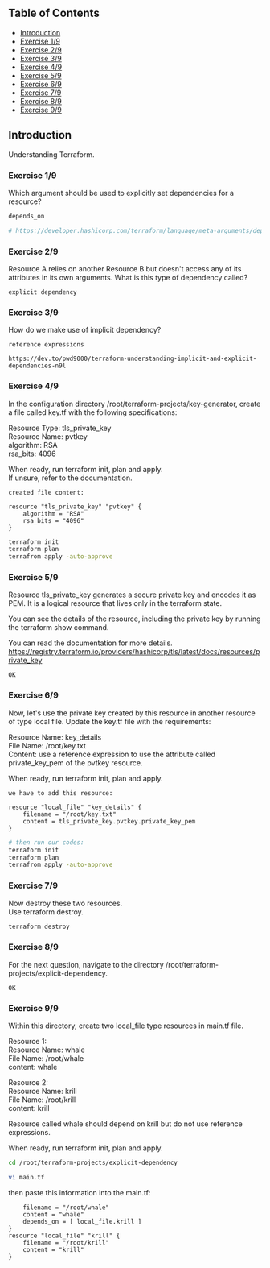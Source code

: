## Table of Contents

- [Introduction](#introduction)
- [Exercise 1/9](#exercise-19)
- [Exercise 2/9](#exercise-29)
- [Exercise 3/9](#exercise-39)
- [Exercise 4/9](#exercise-49)
- [Exercise 5/9](#exercise-59)
- [Exercise 6/9](#exercise-69)
- [Exercise 7/9](#exercise-79)
- [Exercise 8/9](#exercise-89)
- [Exercise 9/9](#exercise-99)

##  Introduction

Understanding Terraform.

### Exercise 1/9
Which argument should be used to explicitly set dependencies for a resource?
```bash
depends_on

# https://developer.hashicorp.com/terraform/language/meta-arguments/depends_on
```
### Exercise 2/9
Resource A relies on another Resource B but doesn't access any of its attributes in its own arguments. What is this type of dependency called?
```
explicit dependency
```
### Exercise 3/9
How do we make use of implicit dependency?
```
reference expressions

https://dev.to/pwd9000/terraform-understanding-implicit-and-explicit-dependencies-n9l
```
### Exercise 4/9
In the configuration directory /root/terraform-projects/key-generator, create a file called key.tf with the following specifications:  

Resource Type: tls_private_key  
Resource Name: pvtkey  
algorithm: RSA  
rsa_bits: 4096  


When ready, run terraform init, plan and apply.  
If unsure, refer to the documentation.

```
created file content:

resource "tls_private_key" "pvtkey" {
    algorithm = "RSA"
    rsa_bits = "4096"
}
```
```bash
terraform init
terraform plan
terrafrom apply -auto-approve
```
### Exercise 5/9
Resource tls_private_key generates a secure private key and encodes it as PEM. It is a logical resource that lives only in the terraform state.

You can see the details of the resource, including the private key by running the terraform show command.

You can read the documentation for more details. https://registry.terraform.io/providers/hashicorp/tls/latest/docs/resources/private_key
```
OK
```
### Exercise 6/9
Now, let's use the private key created by this resource in another resource of type local file. Update the key.tf file with the requirements:


Resource Name: key_details  
File Name: /root/key.txt  
Content: use a reference expression to use the attribute called private_key_pem of the pvtkey resource.  


When ready, run terraform init, plan and apply.
```
we have to add this resource:

resource "local_file" "key_details" {
    filename = "/root/key.txt"
    content = tls_private_key.pvtkey.private_key_pem
}
```
```bash 
# then run our codes:
terraform init
terraform plan
terrafrom apply -auto-approve
```
### Exercise 7/9
Now destroy these two resources.  
Use terraform destroy.
```bash
terraform destroy
```
### Exercise 8/9
For the next question, navigate to the directory /root/terraform-projects/explicit-dependency.
```
OK
```
### Exercise 9/9
Within this directory, create two local_file type resources in main.tf file. 

Resource 1:  
Resource Name: whale  
File Name: /root/whale  
content: whale


Resource 2:  
Resource Name: krill  
File Name: /root/krill  
content: krill  

Resource called whale should depend on krill but do not use reference expressions.  

When ready, run terraform init, plan and apply.

```bash
cd /root/terraform-projects/explicit-dependency

vi main.tf
```
then paste this information into the main.tf:
```resource "local_file" "whale" {
    filename = "/root/whale"
    content = "whale"
    depends_on = [ local_file.krill ]
}
resource "local_file" "krill" {
    filename = "/root/krill"
    content = "krill"
}
```